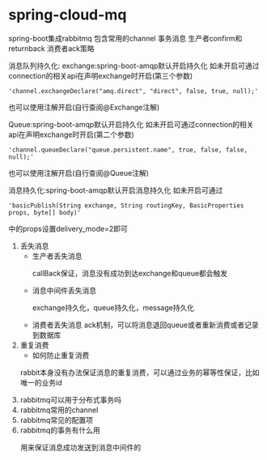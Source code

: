 # spring-cloud-mq
spring-boot集成rabbitmq
包含常用的channel
事务消息
生产者confirm和returnback
消费者ack策略

消息队列持久化:
exchange:spring-boot-amqp默认开启持久化
如未开启可通过connection的相关api在声明exchange时开启(第三个参数)

    'channel.exchangeDeclare("amq.direct", "direct", false, true, null);'

也可以使用注解开启(自行查阅@Exchange注解)
    
Queue:spring-boot-amqp默认开启持久化
如未开启可通过connection的相关api在声明exchange时开启(第二个参数)

    'channel.queueDeclare("queue.persistent.name", true, false, false, null);'
    
也可以使用注解开启(自行查阅@Queue注解)

消息持久化:spring-boot-amqp默认开启消息持久化
如未开启可通过

    'basicPublish(String exchange, String routingKey, BasicProperties props, byte[] body)'
中的props设置delivery_mode=2即可

1. 丢失消息
   - 生产者丢失消息
      <p>callBack保证，消息没有成功到达exchange和queue都会触发</p>
   - 消息中间件丢失消息
      <p>exchange持久化，queue持久化，message持久化</p>
   - 消费者丢失消息
      ack机制，可以将消息退回queue或者重新消费或者记录到数据库
2. 重复消费
    - 如何防止重复消费
    <p>rabbit本身没有办法保证消息的重复消费，可以通过业务的幂等性保证，比如唯一的业务id</p>
3. rabbitmq可以用于分布式事务吗
4. rabbitmq常用的channel
5. rabbitmq常见的配置项
6. rabbitmq的事务有什么用
   <p>用来保证消息成功发送到消息中间件的</p>